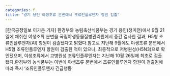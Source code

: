 ```yaml
---
categories: f
title: "경기 용인 야생조류 분변에서 조류인플루엔자 항원 검출"
---
```

[한국공정일보 이가은 기자] 환경부와 농림축산식품부는 경기 용인(청미천)에서 9월 21일에 채취한 야생조류 분변을 국립야생동물질병관리원에서 중간 검사한 결과, H5형 조류인플루엔자(AI) 항원이 검출됐다고 밝혔다.참고로 지난해 9월에도 야생조류 분변에서 H5형 조류인플루엔자 항원이 검출된 적이 있으나, 최종적으로 저병원성(H5N3)으로 확인됐으며, 야생조류에서 고병원성 조류인플루엔자는 지난해 10월 26일에 최초로 검출됐다.환경부와 농식품부는 이번에 야생조류 분변에서 조류인플루엔자 항원이 검출됨에 따라 즉시 ‘조류인플루엔자 긴급행동